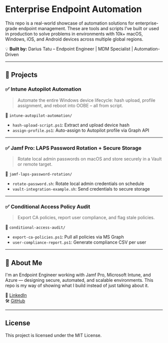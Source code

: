 # Enterprise Endpoint Automation

This repo is a real-world showcase of automation solutions for enterprise-grade endpoint management. These are tools and scripts I’ve built or used in production to solve problems in environments with 10k+ macOS, Windows, iOS, and Android devices across multiple global regions.

💡 **Built by:** Darius Tatu – Endpoint Engineer | MDM Specialist | Automation-Driven

---

## 🔧 Projects

### ✅ Intune Autopilot Automation
> Automate the entire Windows device lifecycle: hash upload, profile assignment, and reboot into OOBE – all from script.

📁 `intune-autopilot-automation/`  
- `hash-upload-script.ps1`: Extract and upload device hash
- `assign-profile.ps1`: Auto-assign to Autopilot profile via Graph API

---

### ✅ Jamf Pro: LAPS Password Rotation + Secure Storage
> Rotate local admin passwords on macOS and store securely in a Vault or remote target.

📁 `jamf-laps-password-rotation/`  
- `rotate-password.sh`: Rotate local admin credentials on schedule
- `vault-integration-example.sh`: Send credentials to secure storage

---

### ✅ Conditional Access Policy Audit
> Export CA policies, report user compliance, and flag stale policies.

📁 `conditional-access-audit/`  
- `export-ca-policies.ps1`: Pull all policies via MS Graph
- `user-compliance-report.ps1`: Generate compliance CSV per user

---

## 💬 About Me

I'm an Endpoint Engineer working with Jamf Pro, Microsoft Intune, and Azure — designing secure, automated, and scalable environments. This repo is my way of showing what I build instead of just talking about it.

🔗 [LinkedIn](https://www.linkedin.com/in/tatu-petru-darius/)  
🛠️ [GitHub](https://github.com/DariusTatu)

---

## License

This project is licensed under the MIT License.
